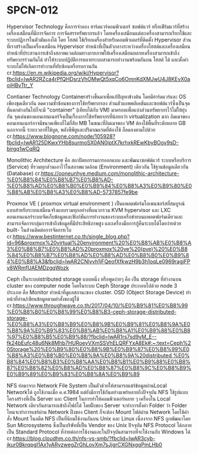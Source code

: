 # SPCN-012


Hypervisor Technology
คือการจำลอง ฮาร์ดแวร์คอมพิวเตอร์ ซอฟต์แวร์ หรือเฟิร์มแวร์ที่สร้างเครื่องเสมือนที่มีการจัดการ การจัดสรรทรัพยากรแล้ว โดยเครื่องเสมือนแต่ละเครื่องสามารถเรียกใช้และระบบปฏิการในตัวมันเองได้ โดย โฮสต์ ใช้เรียกเครื่องสำหรับคอมพิวเตอร์ที่ติดตั้ง Hypervisor ส่วนที่เราสร้างเป็นเครื่องเสมือน
Hypervisor ทำหน้าที่เป็นตัวกลางระหว่างเครื่องโฮสต์และเครื่องเสมือน ทำหน้าที่ประสานการเข้าถึงสภาพแวดล้อมทางกายภาพให้เครื่องเสมือนหลายเครื่องสามารถเข้าถึงทรัพยากรร่วมกันได้ ทำให้ระบบปฏิบัติการหลายระบบสามารถทำงานพร้อมกันบน โฮสต์ ได้ และตั้งค่าระบบไม่ให้เกิดการทำงานที่ทับซ้อนหรือรบกวนกัน
cr.https://en.m.wikipedia.org/wiki/Hypervisor?fbclid=IwAR2RZca4rPfQHDsrzVhOMwQt5xqCo6OmnKdXMJwU4J8KEvX0aoiHBvTtr_Y

Contianer Technology
Containerสร้างขึ้นมาเพื่อแก้ปัญหาข้างต้น โดยมีฮาร์ดแวร์และ OS เพียงชุดเดียวกัน ลดความซ้ำซ้อนของการใช้ทรัพยากรลง ส่วนตัวแอพพลิเคชันและซอฟต์แวร์ซึ่งเป็นจุดที่แตกต่างกันไปก็จะมี "container" (เทียบได้กับ VM) มาครอบเพื่อแบ่งส่วนทรัพยากรไว้ไม่ให้ยุ่งกัน จุดเด่นของคอนเทนเนอร์จึงเป็นเรื่องการใช้ทรัพยากรที่น้อยกว่า virtualization มาก อิมเมจของคอนเทนเนอร์อาจมีขนาดเพียงกี่ไม่กี่สิบ MB ในขณะที่อิมเมจของ VM ต้องใช้พื้นที่ระดับหลาย GB นอกจากนี้ ระยะเวลาที่ใช้บูต, พลังซีพียูและปริมาณแรมที่ต้องใช้ ก็ลดลงตามไปด้วย
cr.https://www.blognone.com/node/105928?fbclid=IwAR125DKwxYHb8surmoSX0AN0iptX7krhxkREwKbyBOov9sD-birgq1wCqRQ


Monolithic Architecture
คือ สถาปัตยกรรมการออกแบบ และพัฒนาซอฟต์แวร์ ระบบหรือบริการ (Service) ที่รวมทุกส่วนเอาไว้ในสภาพแวดล้อม (Environment) เดียวกัน ใช้ฐานข้อมูลเดียวกัน (Database)
cr.https://ooneunhye.medium.com/monolithic-architecture-%E0%B8%84%E0%B8%B7%E0%B8%AD-%E0%B8%AD%E0%B8%B0%E0%B9%84%E0%B8%A3%E0%B9%80%E0%B8%AB%E0%B8%A3%E0%B8%AD-5737857fe9be


Proxmox VE ( proxmox virtual environment )
เป็นแพลตฟอร์มโอเพนซอร์สที่สมบูรณ์แบบสำหรับระบบเสมือนจริงแบบรวมทุกอย่างที่ผนวกรวม KVM hypervisor และ LXC คอนเทนเนอร์ระบบจัดเก็บข้อมูลและฟังก์ชันการทำงานของระบบเครือข่ายบนแพลตฟอร์มเดียวและสามารถจัดการกลุ่มการเข้าถึงข้อมูลที่มีประสิทธิภาพสูง และเครื่องมือการกู้คืนระบบได้โดยง่ายด้วย built- ในส่วนติดต่อการจัดการเว็บ
cr.https://www.bestinternet.co.th/single_blog.php?id=96&proxmox%20virtual%20environment%20%E0%B8%AB%E0%B8%A3%E0%B8%B7%E0%B8%AD%20proxmox%20ve%20(pve)%20%E0%B8%84%E0%B8%B7%E0%B8%AD%E0%B8%AD%E0%B8%B0%E0%B9%84%E0%B8%A3&fbclid=IwAR2CNlvvh1jFQeofXfkwzH9b3h1oqLe0969ragjFPv8WRmfUAEMDzgqWozk


Ceph 
เป็นระบบistributed storage แบบหนึ่ง หรือพูดง่ายๆ คือ เป็น storage ที่ทำงานบน cluster ของ computer node โดยในระบบ Ceph Storage ประกอบไปด้วย node 3 ประเภท คือ Monitor ทำหน้าที่ดูแลสถานะของ cluster. OSD (Object Storage Device) ทำหน้าที่อ่าน/เขียนข้อมูลตามคำสั่งของผู้ใช้
cr.https://www.throughwave.co.th/2017/04/10/%E0%B9%81%E0%B8%99%E0%B8%B0%E0%B8%99%E0%B8%B3-ceph-storage-distributed-storage-%E0%B8%A3%E0%B8%B9%E0%B8%9B%E0%B9%81%E0%B8%9A%E0%B8%9A%E0%B9%83%E0%B8%AB%E0%B8%A1%E0%B9%88%E0%B8%97%E0%B8%B5%E0%B9%88/?fbclid=IwAR1rs7sd9vM_E--fk24bEufc48u6Nk8Mhb7HURoeyVXmSSVhELQRFYxA8Ek#:~:text=Ceph%20Storage%20%E0%B9%80%E0%B8%9B%E0%B9%87%E0%B8%99%E0%B8%A3%E0%B8%B0%E0%B8%9A%E0%B8%9A%20distributed,%E0%B8%84%E0%B8%B3%E0%B8%AA%E0%B8%B1%E0%B9%88%E0%B8%87%E0%B8%82%E0%B8%AD%E0%B8%87%E0%B8%9C%E0%B8%B9%E0%B9%89%E0%B9%83%E0%B8%8A%E0%B9%89


NFS 
ย่อมาจาก Network File System เป็นตัวช่วยให้สามารถแชร์ข้อมูลผ่านLocal Networkได้ ถูกใช้งานเมื่อ ค.ศ.1984 แต่ยังมีการใช้กันอย่างแพร์หลายถึงปัจจุบัน NFS ใช้รูปแบบโครงสร้างที่เป็น Server และ Client ในการทำให้คอมพิวเตอร์หลาย ๆ เครื่องใน Local Network เดียวกันสามารถเข้าถึงไฟล์ได้ โดยฝั่งของ Server จะทำการตั้งค่า Folder ว่า Folder ไหนจะทำการแชร์ผ่าน Network ฝั่งของ Client ก็จะต้อง Mount ไฟล์ผ่าน Network โดยใช้คำสั่ง Mount ในอดีต NFS เป็นที่นิยมใช้งานกันบน Unix และ Linux เนื่องจาก NFS ถูกพัฒนาโดย Sun Microsystems ซึ่งเป็นบริษัทที่เป็น Vendor ของ Unix ปัจจุบัน NFS Protocol ได้กลายเป็น Standard Protocol ที่ง่ายต่อการใช้งานและในปัจจุบันสามารถที่จะใช้งานกับ Windows ได้
cr.https://blog.cloudhm.co.th/nfs-vs-smb/?fbclid=IwAR3cyb-jkur0BkrqpgI1Ax1yARyzwegZrGhLovXm7sJjgrCXGNxggPmLHb0
